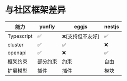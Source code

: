 # 与社区框架差异

| 能力 | yunfly | eggjs | nestjs |
| ------ | ------ |------ |------ |
| Typescript | ✅ | ❌[支持但不友好] |✅|
| cluster | ✅ | ✅ |❌|
| openapi | ✅ | ❌ |✅|
| 框架约束 | 部分约束 | 约束 | 自由 |
| 扩展模型 | 插件 | 插件 |模块|
